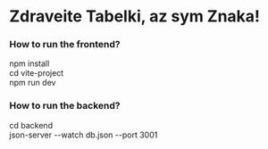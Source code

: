 # Zdraveite Tabelki, az sym Znaka!

### How to run the frontend?
npm install
<br>
cd vite-project
<br>
npm run dev

### How to run the backend?
cd backend
<br>
json-server --watch db.json --port 3001
